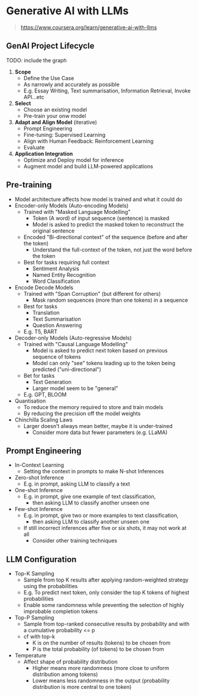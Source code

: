 # Generative AI with LLMs
<!-- markdownlint-disable MD034 -->

> https://www.coursera.org/learn/generative-ai-with-llms

## GenAI Project Lifecycle

TODO: include the graph

1. **Scope**
   - Define the Use Case
   - As narrowly and accurately as possible
   - E.g. Essay Writing, Text summarisation, Information Retrieval, Invoke API...etc
2. **Select**
   - Choose an existing model
   - Pre-train your onw model
3. **Adapt and Align Model** (iterative)
   - Prompt Engineering
   - Fine-tuning: Supervised Learning
   - Align with Human Feedback: Reinforcement Learning
   - Evaluate
4. **Application Integration**
   - Optimize and Deploy model for inference
   - Augment model and build LLM-powered applications

## Pre-training

- Model architecture affects how model is trained and what it could do
- Encoder-only Models (Auto-encoding Models)
  - Trained with "Masked Language Modelling"
    - Token (A word) of input sequence (sentence) is masked
    - Model is asked to predict the masked token to reconstruct the original sentence
  - Encoded "Bi-directional context" of the sequence (before and after the token)
    - Understand the full-context of the token, not just the word before the token
  - Best for tasks requiring full context
    - Sentiment Analysis
    - Named Entity Recognition
    - Word Classification
- Encode Decode Models
  - Trained with "Span Corruption" (but different for others)
    - Mask random sequences (more than one tokens) in a sequence
  - Best for tasks
    - Translation
    - Text Summarisation
    - Question Answering
  - E.g. T5, BART
- Decoder-only Models (Auto-regressive Models)
  - Trained with "Causal Language Modelling"
    - Model is asked to predict next token based on previous sequence of tokens
    - Model can only "see" tokens leading up to the token being predicted ("uni-directional")
  - Bet for tasks
    - Text Generation
    - Larger model seem to be "general"
  - E.g. GPT, BLOOM
- Quantisation
  - To reduce the memory required to store and train models
  - By reducing the precision off the model weights
- Chinchilla Scaling Laws
  - Larger doesn't always mean better, maybe it is under-trained
    - Consider more data but fewer parameters (e.g. LLaMA)

## Prompt Engineering

- In-Context Learning
  - Setting the context in prompts to make N-shot Inferences
- Zero-shot Inference
  - E.g. in prompt, asking LLM to classify a text
- One-shot Inference
  - E.g. in prompt, give one example of text classification,
    - then asking LLM to classify another unseen one
- Few-shot Inference
  - E.g. in prompt, give two or more examples to text classification,
    - then asking LLM to classify another unseen one
  - If still incorrect inferences after five or six shots, it may not work at all
    - Consider other training techniques

## LLM Configuration

- Top-K Sampling
  - Sample from top K results after applying random-weighted strategy using the probabilities
  - E.g. To predict next token, only consider the top K tokens of highest probabilities
  - Enable some randomness while preventing the selection of highly improbable completion tokens
- Top-P Sampling
  - Sample from top-ranked consecutive results by probability and with a cumulative probability <= p
  - cf with top-k
    - K is on the number of results (tokens) to be chosen from
    - P is the total probability (of tokens) to be chosen from
- Temperature
  - Affect shape of probability distribution
    - Higher means more randomness (more close to uniform distribution among tokens)
    - Lower means less randomness in the output (probability distribution is more central to one token)
